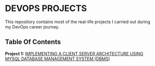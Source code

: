 # DEVOPS PROJECTS

This repository contains most of the real-life projects I carried out during my DevOps career journey.

## Table Of Contents

**Project 1:**    [IMPLEMENTING A CLIENT SERVER ARCHITECTURE USING MYSQL DATABASE MANAGEMENT SYSTEM (DBMS)](./project1.md)
